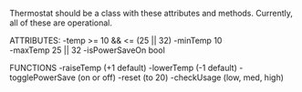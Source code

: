 Thermostat should be a class with these attributes and methods.
Currently, all of these are operational.

ATTRIBUTES:
-temp             >= 10 && <= (25 || 32)
-minTemp          10            
-maxTemp          25 || 32
-isPowerSaveOn    bool

FUNCTIONS
-raiseTemp        (+1 default)
-lowerTemp        (-1 default)
-togglePowerSave  (on or off)
-reset            (to 20)
-checkUsage       (low, med, high)
